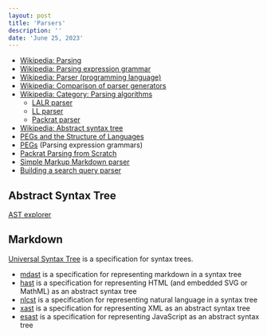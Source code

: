 ```yaml
---
layout: post
title: 'Parsers'
description: ''
date: 'June 25, 2023'
---
```


- [Wikipedia: Parsing](https://en.wikipedia.org/wiki/Parsing)
- [Wikipedia: Parsing expression grammar](https://en.wikipedia.org/wiki/Parsing_expression_grammar)
- [Wikipedia: Parser (programming language)](https://en.wikipedia.org/wiki/Parser_(programming_language))
- [Wikipedia: Comparison of parser generators](https://en.wikipedia.org/wiki/Comparison_of_parser_generators)
- [Wikipedia: Category: Parsing algorithms](https://en.wikipedia.org/wiki/Category:Parsing_algorithms)
    - [LALR parser](https://en.wikipedia.org/wiki/LALR_parser)
    - [LL parser](https://en.wikipedia.org/wiki/LL_parser)
    - [Packrat parser](https://en.wikipedia.org/wiki/Parsing_expression_grammar#Implementing_parsers_from_parsing_expression_grammars)
- [Wikipedia: Abstract syntax tree](https://en.wikipedia.org/wiki/Abstract_syntax_tree)
- [PEGs and the Structure of Languages](https://blog.bruce-hill.com/pegs-and-the-structure-of-languages)
- [PEGs](https://bford.info/packrat/) (Parsing expression grammars)
- [Packrat Parsing from Scratch](https://blog.bruce-hill.com/packrat-parsing-from-scratch)
- [Simple Markup Markdown parser](https://github.com/MFP/OcsiBlog/blob/master/simple_markup.ml)
- [Building a search query parser](https://tgvashworth.com/2016/06/27/twitter-search-query-parser.html)

## Abstract Syntax Tree

[AST explorer](https://github.com/fkling/astexplorer/tree/master)

## Markdown

[Universal Syntax Tree](https://github.com/syntax-tree/unist) is a specification for syntax trees.
- [mdast](https://github.com/syntax-tree/mdast) is a specification for representing markdown in a syntax tree
- [hast](https://github.com/syntax-tree/hast) is a specification for representing HTML (and embedded SVG or MathML) as an abstract syntax tree
- [nlcst](https://github.com/syntax-tree/nlcst) is a specification for representing natural language in a syntax tree
- [xast](https://github.com/syntax-tree/xast) is a specification for representing XML as an abstract syntax tree
- [esast](https://github.com/syntax-tree/esast) is a specification for representing JavaScript as an abstract syntax tree
